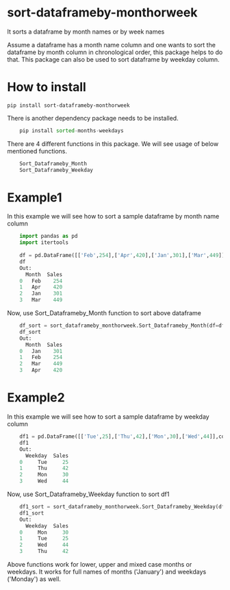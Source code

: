 # sort-dataframeby-monthorweek
It sorts a dataframe by month names or by week names

Assume a dataframe has a month name column and one wants to sort the dataframe by month column in chronological order, this package helps to do that. This package can also be used to sort dataframe by weekday column.

# How to install
    pip install sort-dataframeby-monthorweek
	
There is another dependency package needs to be installed.
``` python
    pip install sorted-months-weekdays
```
    
There are 4 different functions in this package. We will see usage of below mentioned functions.

```python
    Sort_Dataframeby_Month
    Sort_Dataframeby_Weekday
```

# Example1
In this example we will see how to sort a sample dataframe by month name column
``` python
    import pandas as pd
	import itertools
    
    df = pd.DataFrame([['Feb',254],['Apr',420],['Jan',301],['Mar',449]],columns=['Month','Sales'])
    df
    Out: 
      Month  Sales
    0   Feb    254
    1   Apr    420
    2   Jan    301
    3   Mar    449
```
Now, use Sort_Dataframeby_Month function to sort above dataframe
``` python
    df_sort = sort_dataframeby_monthorweek.Sort_Dataframeby_Month(df=df,monthcolumnname='Month')
    df_sort
    Out:
      Month  Sales
    0   Jan    301
    1   Feb    254
    2   Mar    449
    3   Apr    420
```

# Example2
In this example we will see how to sort a sample dataframe by weekday column

``` python
    df1 = pd.DataFrame([['Tue',25],['Thu',42],['Mon',30],['Wed',44]],columns=['Weekday','Sales'])
    df1
    Out: 
      Weekday  Sales
    0     Tue     25
    1     Thu     42
    2     Mon     30
    3     Wed     44
```
Now, use Sort_Dataframeby_Weekday function to sort df1

``` python
    df1_sort = sort_dataframeby_monthorweek.Sort_Dataframeby_Weekday(df=df1,Weekdaycolumnname='Weekday')
    df1_sort
    Out: 
      Weekday  Sales
    0     Mon     30
    1     Tue     25
    2     Wed     44
    3     Thu     42
```
Above functions work for lower, upper and mixed case months or weekdays. It works for full names of months ('January') and weekdays ('Monday') as well.
